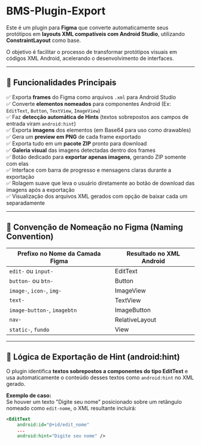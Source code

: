 # BMS-Plugin-Export  

Este é um plugin para **Figma** que converte automaticamente seus protótipos em **layouts XML compatíveis com Android Studio**, utilizando **ConstraintLayout** como base.

O objetivo é facilitar o processo de transformar protótipos visuais em códigos XML Android, acelerando o desenvolvimento de interfaces.

---

## 🚀 Funcionalidades Principais

✅ Exporta **frames** do Figma como arquivos `.xml` para Android Studio  
✅ Converte **elementos nomeados** para componentes Android (Ex: `EditText`, `Button`, `TextView`, `ImageView`)  
✅ Faz **detecção automática de Hints** (textos sobrepostos aos campos de entrada viram `android:hint`)  
✅ Exporta **imagens** dos elementos (em Base64 para uso como drawables)  
✅ Gera um **preview em PNG** de cada frame exportado  
✅ Exporta tudo em um **pacote ZIP** pronto para download  
✅ **Galeria visual** das imagens detectadas dentro dos frames  
✅ Botão dedicado para **exportar apenas imagens**, gerando ZIP somente com elas  
✅ Interface com barra de progresso e mensagens claras durante a exportação  
✅ Rolagem suave que leva o usuário diretamente ao botão de download das imagens após a exportação  
✅ Visualização dos arquivos XML gerados com opção de baixar cada um separadamente  

---

## 🎨 Convenção de Nomeação no Figma (Naming Convention)

| Prefixo no Nome da Camada Figma | Resultado no XML Android |
|---------------------------------|--------------------------|
| `edit-` ou `input-`              | EditText                |
| `button-` ou `btn-`              | Button                  |
| `image-`, `icon-`, `img-`        | ImageView              |
| `text-`                          | TextView               |
| `image-button-`, `imagebtn`      | ImageButton            |
| `nav-`                           | RelativeLayout         |
| `static-`, `fundo`               | View                   |

---

## 🧠 Lógica de Exportação de Hint (android:hint)

O plugin identifica **textos sobrepostos a componentes do tipo EditText** e usa automaticamente o conteúdo desses textos como `android:hint` no XML gerado.

**Exemplo de caso:**  
Se houver um texto "Digite seu nome" posicionado sobre um retângulo nomeado como `edit-nome`, o XML resultante incluirá:

```xml
<EditText
    android:id="@+id/edit_nome"
    ...
    android:hint="Digite seu nome" />
